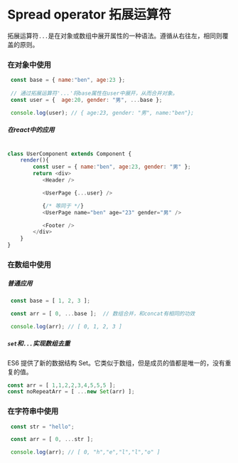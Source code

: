 # Spread operator 拓展运算符
 拓展运算符`...`是在对象或数组中展开属性的一种语法。遵循从右往左，相同则覆盖的原则。
### 在对象中使用

```js
 const base = { name:"ben", age:23 };  
  
 // 通过拓展运算符'...'将base属性在user中展开，从而合并对象。
 const user = {  age:20, gender: "男", ...base };  

 console.log(user); // { age:23, gender: "男", name:"ben"};  
```  

##### 在react中的应用  
```js

class UserComponent extends Component {
    render(){
        const user = { name:"ben", age:23, gender: "男" };  
        return <div>
           <Header />  

           <UserPage {...user} />  

           {/* 等同于 */}
           <UserPage name="ben" age="23" gender="男" />  

           <Footer />
        </div>
    }
}  

```  

### 在数组中使用

##### 普通应用 
```js
 const base = [ 1, 2, 3 ];  

 const arr = [ 0, ...base ];  // 数组合并，和concat有相同的功效

 console.log(arr); // [ 0, 1, 2, 3 ]
```
##### `set`和`...`实现数组去重    
ES6 提供了新的数据结构 Set。它类似于数组，但是成员的值都是唯一的，没有重复的值。
```js
const arr = [ 1,1,2,2,3,4,5,5,5 ]; 
const noRepeatArr = [ ...new Set(arr) ];
```

### 在字符串中使用

```js
 const str = "hello";  

 const arr = [ 0, ...str ];

 console.log(arr); // [ 0, "h","e","l","l","o" ]

```